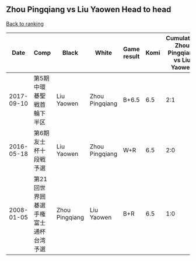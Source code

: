 ## Zhou Pingqiang vs Liu Yaowen Head to head

[Back to ranking](../../index.md)




| **Date** | **Comp** | **Black** | **White** | **Game result** | **Komi** | **Cumulative Zhou Pingqiang vs Liu Yaowen** | **Zhou Pingqiang streak** | **Liu Yaowen streak** | 
| --- | --- | --- | --- | --- | --- | --- | --- | --- |
| 2017-09-10 | 第5期中環碁聖戦首輪下半区 | Liu Yaowen | Zhou Pingqiang | B+6.5 | 6.5 | 2:1 | 0 | 1 | 
| 2016-05-18 | 第6期友士杯十段戦予選 | Liu Yaowen | Zhou Pingqiang | W+R | 6.5 | 2:0 | 2 | 0 | 
| 2008-01-05 | 第21回世界囲碁選手権富士通杯台湾予選 | Zhou Pingqiang | Liu Yaowen | B+R | 6.5 | 1:0 | 1 | 0 |




